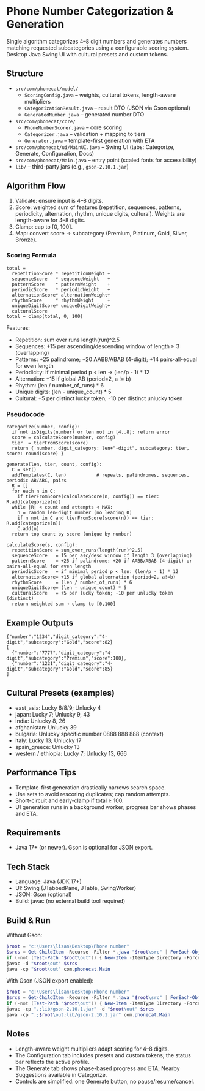 # Phone Number Categorization & Generation

Single algorithm categorizes 4–8 digit numbers and generates numbers matching requested subcategories using a configurable scoring system. Desktop Java Swing UI with cultural presets and custom tokens.

## Structure

- `src/com/phonecat/model/`
  - `ScoringConfig.java` – weights, cultural tokens, length-aware multipliers
  - `CategorizationResult.java` – result DTO (JSON via Gson optional)
  - `GeneratedNumber.java` – generated number DTO
- `src/com/phonecat/core/`
  - `PhoneNumberScorer.java` – core scoring
  - `Categorizer.java` – validation + mapping to tiers
  - `Generator.java` – template-first generation with ETA
- `src/com/phonecat/ui/MainUI.java` – Swing UI (tabs: Categorize, Generate, Configuration, Docs)
- `src/com/phonecat/Main.java` – entry point (scaled fonts for accessibility)
- `lib/` – third-party jars (e.g., `gson-2.10.1.jar`)

## Algorithm Flow

1) Validate: ensure input is 4–8 digits.
2) Score: weighted sum of features (repetition, sequences, patterns, periodicity, alternation, rhythm, unique digits, cultural). Weights are length-aware for 4–8 digits.
3) Clamp: cap to [0, 100].
4) Map: convert score → subcategory (Premium, Platinum, Gold, Silver, Bronze).

### Scoring Formula

```
total =
  repetitionScore * repetitionWeight +
  sequenceScore   * sequenceWeight   +
  patternScore    * patternWeight    +
  periodicScore   * periodicWeight   +
  alternationScore* alternationWeight+
  rhythmScore     * rhythmWeight     +
  uniqueDigitScore* uniqueDigitWeight+
  culturalScore
total = clamp(total, 0, 100)
```

Features:
- Repetition: sum over runs length(run)^2.5
- Sequences: +15 per ascending/descending window of length ≥ 3 (overlapping)
- Patterns: +25 palindrome; +20 AABB/ABAB (4-digit); +14 pairs-all-equal for even length
- Periodicity: if minimal period p < len → (len/p - 1) * 12
- Alternation: +15 if global AB (period=2, a != b)
- Rhythm: (len / number_of_runs) * 6
- Unique digits: (len - unique_count) * 5
- Cultural: +5 per distinct lucky token; -10 per distinct unlucky token

### Pseudocode

```
categorize(number, config):
  if not isDigits(number) or len not in [4..8]: return error
  score = calculateScore(number, config)
  tier  = tierFromScore(score)
  return { number, digit_category: len+"-digit", subcategory: tier, score: round(score) }

generate(len, tier, count, config):
  C = set()
  addTemplates(C, len)           # repeats, palindromes, sequences, periodic AB/ABC, pairs
  R = []
  for each n in C:
    if tierFromScore(calculateScore(n, config)) == tier: R.add(categorize(n))
  while |R| < count and attempts < MAX:
    n = random len-digit number (no leading 0)
    if n not in C and tierFromScore(score(n)) == tier: R.add(categorize(n))
    C.add(n)
  return top count by score (unique by number)

calculateScore(s, config):
  repetitionScore = sum_over_runs(length(run)^2.5)
  sequenceScore   = 15 per asc/desc window of length 3 (overlapping)
  patternScore    = +25 if palindrome; +20 if AABB/ABAB (4-digit) or pairs-all-equal for even length
  periodicScore   = if minimal period p < len: (len/p - 1) * 12
  alternationScore= +15 if global alternation (period=2, a!=b)
  rhythmScore     = (len / number_of_runs) * 6
  uniqueDigitScore= (len - unique_count) * 5
  culturalScore   = +5 per lucky token; -10 per unlucky token (distinct)
  return weighted sum → clamp to [0,100]
```

## Example Outputs

```
{"number":"1234","digit_category":"4-digit","subcategory":"Gold","score":82}
[
  {"number":"7777","digit_category":"4-digit","subcategory":"Premium","score":100},
  {"number":"1221","digit_category":"4-digit","subcategory":"Gold","score":85}
]
```

## Cultural Presets (examples)

- east_asia: Lucky 6/8/9; Unlucky 4
- japan: Lucky 7; Unlucky 9, 43
- india: Unlucky 8, 26
- afghanistan: Unlucky 39
- bulgaria: Unlucky specific number 0888 888 888 (context)
- italy: Lucky 13; Unlucky 17
- spain_greece: Unlucky 13
- western / ethiopia: Lucky 7; Unlucky 13, 666

## Performance Tips

- Template-first generation drastically narrows search space.
- Use sets to avoid rescoring duplicates; cap random attempts.
- Short-circuit and early-clamp if total ≥ 100.
- UI generation runs in a background worker; progress bar shows phases and ETA.

## Requirements

- Java 17+ (or newer). Gson is optional for JSON export.

## Tech Stack

- Language: Java (JDK 17+)
- UI: Swing (JTabbedPane, JTable, SwingWorker)
- JSON: Gson (optional)
- Build: javac (no external build tool required)

## Build & Run

Without Gson:

```powershell
$root = "c:\Users\lisan\Desktop\Phone number"
$srcs = Get-ChildItem -Recurse -Filter *.java "$root\src" | ForEach-Object { $_.FullName }
if (-not (Test-Path "$root\out")) { New-Item -ItemType Directory -Force -Path "$root\out" | Out-Null }
javac -d "$root\out" $srcs
java -cp "$root\out" com.phonecat.Main
```

With Gson (JSON export enabled):

```powershell
$root = "c:\Users\lisan\Desktop\Phone number"
$srcs = Get-ChildItem -Recurse -Filter *.java "$root\src" | ForEach-Object { $_.FullName }
if (-not (Test-Path "$root\out")) { New-Item -ItemType Directory -Force -Path "$root\out" | Out-Null }
javac -cp ".;lib/gson-2.10.1.jar" -d "$root\out" $srcs
java -cp ".;$root\out;lib/gson-2.10.1.jar" com.phonecat.Main
```

## Notes

- Length-aware weight multipliers adapt scoring for 4–8 digits.
- The Configuration tab includes presets and custom tokens; the status bar reflects the active profile.
- The Generate tab shows phase-based progress and ETA; Nearby Suggestions available in Categorize.
- Controls are simplified: one Generate button, no pause/resume/cancel.
